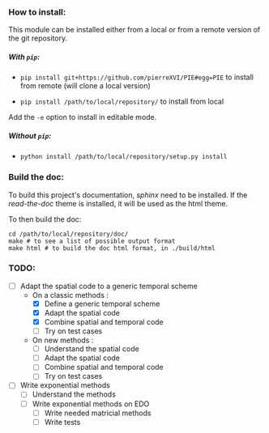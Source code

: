 ### How to install:

This module can be installed either from a local or from a remote version of the git repository.

##### With `pip`:

- `pip install git+https://github.com/pierreXVI/PIE#egg=PIE` to install from remote (will clone a local version)

- `pip install /path/to/local/repository/` to install from local

Add the `-e` option to install in editable mode.

##### Without `pip`:

- `python install /path/to/local/repository/setup.py install`

### Build the doc:

To build this project's documentation, *sphinx* need to be installed.
If the *read-the-doc* theme is installed, it will be used as the html theme.

To then build the doc:
~~~
cd /path/to/local/repository/doc/
make # to see a list of possible output format
make html # to build the doc html format, in ./build/html
~~~

### TODO:

- [ ] Adapt the spatial code to a generic temporal scheme
	- On a classic methods :
		- [x] Define a generic temporal scheme
		- [x] Adapt the spatial code
		- [x] Combine spatial and temporal code
		- [ ] Try on test cases
	- On new methods :
		- [ ] Understand the spatial code
		- [ ] Adapt the spatial code
		- [ ] Combine spatial and temporal code
		- [ ] Try on test cases

- [ ] Write exponential methods
	- [ ] Understand the methods
	- [ ] Write exponential methods on EDO
		- [ ] Write needed matricial methods
		- [ ] Write tests
